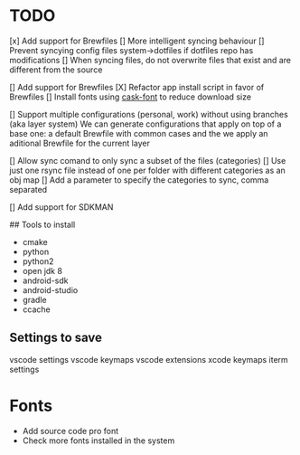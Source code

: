 # TODO

[x] Add support for Brewfiles
[] More intelligent syncing behaviour
	[] Prevent syncying config files system->dotfiles if dotfiles repo has modifications
	[] When syncing files, do not overwrite files that exist and are different from the source

[] Add support for Brewfiles
	[X] Refactor app install script in favor of Brewfiles
	[] Install fonts using [cask-font](https://github.com/Homebrew/homebrew-cask-fonts) to reduce download size

[] Support multiple configurations (personal, work) without using branches (aka layer system)
	We can generate configurations that apply on top of a base one: a  default Brewfile with common cases and the we apply an aditional Brewfile for the current layer

[] Allow sync comand to only sync a subset of the files (categories)
	[] Use just one rsync file instead of one per folder with different categories as an obj map
	[] Add a parameter to specify the categories to sync, comma separated

[] Add support for SDKMAN


## Tools to install
* cmake
* python
* python2
* open jdk 8
* android-sdk
* android-studio
* gradle
* ccache

## Settings to save
vscode settings
vscode keymaps
vscode extensions
xcode keymaps
iterm settings

# Fonts
* Add source code pro font
* Check more fonts installed in the system